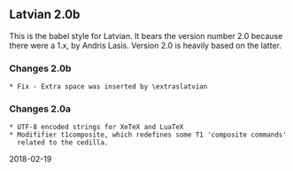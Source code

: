 ## Latvian 2.0b

This is the babel style for Latvian. It bears the version number 2.0
because there were a 1.x, by Andris Lasis. Version 2.0 is heavily
based on the latter.

### Changes 2.0b

```
* Fix - Extra space was inserted by \extraslatvian
```

### Changes 2.0a

```
* UTF-8 encoded strings for XeTeX and LuaTeX
* Modififier t1composite, which redefines some T1 'composite commands'
  related to the cedilla.
```  

2018-02-19